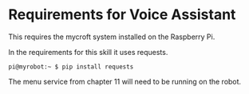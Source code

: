 # Requirements for Voice Assistant

This requires the mycroft system installed on the Raspberry Pi.

In the requirements for this skill it uses requests.

    pi@myrobot:~ $ pip install requests

The menu service from chapter 11 will need to be running on the robot.